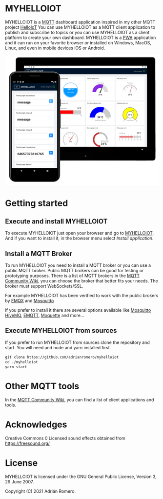 # MYHELLOIOT

MYHELLOIOT is a [MQTT](https://en.wikipedia.org/wiki/MQTT) dashboard application inspired in my other MQTT project [HelloIoT](https://github.com/adrianromero/helloiot)
You can use MYHELLOIOT as a MQTT client application to publish and subscribe to topics or you can use MYHELLOIOT as a client platform to create your own dashboard. MYHELLOIOT is a [PWA](https://en.wikipedia.org/wiki/Progressive_web_application) application and it can run on your favorite browser or installed on Windows, MacOS, Linux, and even in mobile devices iOS or Android.

![Screenshot](./src/assets/myhelloiot.png)

# Getting started

## Execute and install MYHELLOIOT

To execute MYHELLOIOT just open your browser and go to [MYHELLOIOT](https://adrianromero.github.io/myhelloiot/). And if you want to install it, in the browser menu select _Install application_.

## Install a MQTT Broker

To run MYHELLOIOT you need to install a MQTT broker or you can use a public MQTT broker. Public MQTT brokers can be good for testing or prototyping purposes. There is a list of MQTT brokers in the [MQTT Community Wiki](https://github.com/mqtt/mqtt.github.io/wiki/servers), you can choose the broker that better fits your needs. The broker must support WebSockets/SSL.

For example MYHELLOIOT has been verified to work with the public brokers by [EMQX](https://www.emqx.io/mqtt/public-mqtt5-broker) and [Mosquitto](https://test.mosquitto.org/)

If you prefer to install it there are several options available like [Mosquitto](http://mosquitto.org/) [HiveMQ](http://www.hivemq.com/), [EMQTT](http://emqtt.io/),
[Moquette](https://github.com/andsel/moquette) and more...

## Execute MYHELLOIOT from sources

If you prefer to run MYHELLOIOT from sources clone the repository and start. You will need and node and yarn installed first.

```
git clone https://github.com/adrianromero/myhelloiot
cd ./myhelloiot
yarn start
```

# Other MQTT tools

In the [MQTT Community Wiki](https://github.com/mqtt/mqtt.github.io/wiki/tools), you can find a list of client applications and tools.

# Acknowledges

Creative Commons 0 Licensed sound effects obtained from https://freesound.org/

# License

MYHELLOIOT is licensed under the GNU General Public License, Version 3, 29 June 2007.

Copyright (C) 2021 Adrián Romero.

